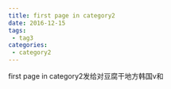 ```yaml
---
title: first page in category2
date: 2016-12-15
tags:
 - tag3
categories: 
 - category2
---
```


first page in category2发给对豆腐干地方韩国v和